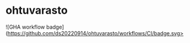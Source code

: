 # ohtuvarasto

![GHA workflow badge](https://github.com/ds20220914/ohtuvarasto/workflows/CI/badge.svg>

